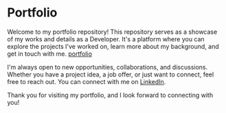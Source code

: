 # Portfolio

Welcome to my portfolio repository! This repository serves as a showcase of my works and details as a Developer. It's a platform where you can explore the projects I've worked on, learn more about my background, and get in touch with me.
[portfolio](https://sarfarazn.pythonanywhere.com)

I'm always open to new opportunities, collaborations, and discussions. Whether you have a project idea, a job offer, or just want to connect, feel free to reach out. You can connect with me on [LinkedIn](https://in.linkedin.com/in/snawaz11).

Thank you for visiting my portfolio, and I look forward to connecting with you!
